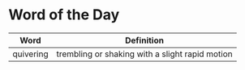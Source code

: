 # Word of the Day

|Word|Definition|
|---|---|
|quivering|trembling or shaking with a slight rapid motion|